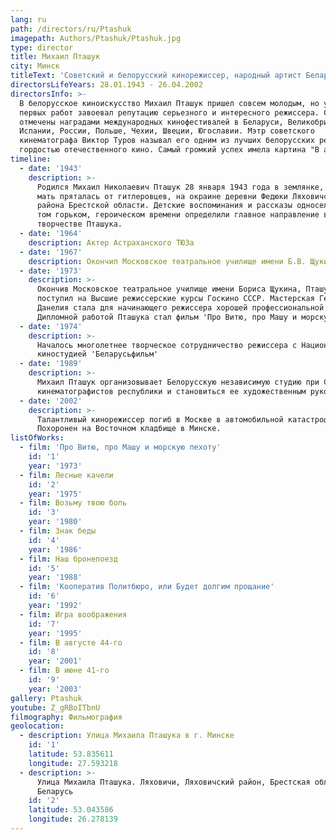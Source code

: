 ```yaml
---
lang: ru
path: /directors/ru/Ptashuk
imagepath: Authors/Ptashuk/Ptashuk.jpg
type: director
title: Михаил Пташук
city: Минск
titleText: 'Советский и белорусский кинорежиссер, народный артист Беларуси.'
directorsLifeYears: 28.01.1943 - 26.04.2002
directorsInfo: >-
  В белорусское киноискусство Михаил Пташук пришел совсем молодым, но уже с
  первых работ завоевал репутацию серьезного и интересного режиссера. С его именем связана целая эпоха в белорусском кино: более 30 фильмов. Его фильмы
  отмечены наградами международных кинофестивалей в Беларуси, Великобритании,
  Испании, России, Польше, Чехии, Швеции, Югославии. Мэтр советского
  кинематографа Виктор Туров называл его одним из лучших белорусских режиссеров,
  гордостью отечественного кино. Самый громкий успех имела картина "В августе 44-го...". Последний свой фильм "Песня Розы" снял по заказу американской кинокомпании.
timeline:
  - date: '1943'
    description: >-
      Родился Михаил Николаевич Пташук 28 января 1943 года в землянке, в которой
      мать пряталась от гитлеровцев, на окраине деревни Федюки Ляховичского
      района Брестской области. Детские воспоминания и рассказы односельчан о
      том горьком, героическом времени определили главное направление в
      творчестве Пташука.
  - date: '1964'
    description: Актер Астраханского ТЮЗа
  - date: '1967'
    description: Окончил Московское театральное училище имени Б.В. Щукина
  - date: '1973'
    description: >-
      Окончив Московское театральное училище имени Бориса Щукина, Пташук
      поступил на Высшие режиссерские курсы Госкино СССР. Мастерская Георгия
      Данелия стала для начинающего режиссера хорошей профессиональной школой.
      Дипломной работой Пташука стал фильм 'Про Витю, про Машу и морскую пехоту'
  - date: '1974'
    description: >-
      Началось многолетнее творческое сотрудничество режиссера с Национальной
      киностудией 'Беларусьфильм'
  - date: '1989'
    description: >-
      Михаил Пташук организовывает Белорусскую независимую студию при Союзе
      кинематографистов республики и становиться ее художественным руководителем
  - date: '2002'
    description: >-
      Талантливый кинорежиссер погиб в Москве в автомобильной катастрофе.
      Похоронен на Восточном кладбище в Минске.
listOfWorks:
  - film: 'Про Витю, про Машу и морскую пехоту'
    id: '1'
    year: '1973'
  - film: Лесные качели
    id: '2'
    year: '1975'
  - film: Возьму твою боль
    id: '3'
    year: '1980'
  - film: Знак беды
    id: '4'
    year: '1986'
  - film: Наш бронепоезд
    id: '5'
    year: '1988'
  - film: 'Кооператив Политбюро, или Будет долгим прощание'
    id: '6'
    year: '1992'
  - film: Игра воображения
    id: '7'
    year: '1995'
  - film: В августе 44-го
    id: '8'
    year: '2001'
  - film: В июне 41-го
    id: '9'
    year: '2003'
gallery: Ptashuk
youtube: Z_gRBoITbnU
filmography: Фильмография
geolocation:
  - description: Улица Михаила Пташука в г. Минске
    id: '1'
    latitude: 53.835611
    longitude: 27.593218
  - description: >-
      Улица Михаила Пташука. Ляховичи, Ляховичский район, Брестская область,
      Беларусь
    id: '2'
    latitude: 53.043586
    longitude: 26.278139
---
```


